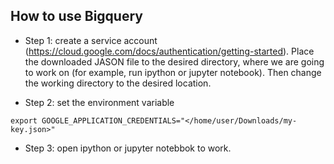 ## How to use Bigquery

- Step 1: create a service account (https://cloud.google.com/docs/authentication/getting-started). Place the downloaded JASON file to the desired directory, where we are going to work on (for example, run ipython or jupyter notebook). Then change the working directory to the desired location.

- Step 2: set the environment variable
```
export GOOGLE_APPLICATION_CREDENTIALS="</home/user/Downloads/my-key.json>"
```
- Step 3: open ipython or jupyter notebbok to work.
